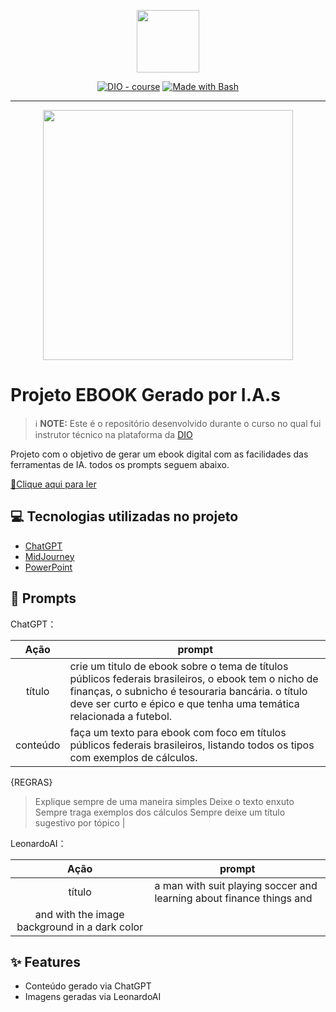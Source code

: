 <p align="center">
    <img width="100" src=".github/assets/banner.png">
</p>


<p align="center">
<a href="https://dio.me/"><img src="https://img.shields.io/badge/DIO-Course-28DA77?logo=youtube" alt="DIO - course"></a>
<a href="https://www.gnu.org/software/bash/" title="Go to Bash homepage"><img src="https://img.shields.io/badge/Prompt-Project-blue?logo=gnu-bash&amp;logoColor=white" alt="Made with Bash"></a></p>

-------


<p align="center">
<img 
    src="./assets/cover.png"
    width="400"  
/>
</p>

# Projeto EBOOK Gerado por I.A.s


 > ℹ️ **NOTE:** Este é o repositório desenvolvido durante o curso no qual fui instrutor técnico na plataforma da [DIO](https://dio.me)

Projeto com o objetivo de gerar um ebook digital com as facilidades das ferramentas de IA. todos os prompts
seguem abaixo.

<a href="(https://github.com/user-attachments/files/18271069/Projeto.Ebook.TPF.pdf)" title="View PDF now"> 📕Clique aqui para ler</a>

## 💻 Tecnologias utilizadas no projeto

- [ChatGPT](https://chat.openai.com/) 
- [MidJourney](https://app.leonardo.ai/image-generation)
- [PowerPoint](https://www.microsoft.com/en/microsoft-365/powerpoint)

## 🧠 Prompts


ChatGPT：

|   Ação   | prompt                                                                                                                                                                                                                                                                         |
| :------: | ------------------------------------------------------------------------------------------------------------------------------------------------------------------------------------------------------------------------------------------------------------------------------ |
|  título  | crie um titulo de ebook sobre o tema de títulos públicos federais brasileiros, o ebook tem o nicho de finanças, o subnicho é tesouraria bancária. o título deve ser curto e épico e que tenha uma temática relacionada a futebol.                                                      |
| conteúdo | faça um texto para ebook com foco em títulos públicos federais brasileiros, listando todos os tipos com exemplos de cálculos.  

{REGRAS}
>Explique sempre de uma maneira simples
>Deixe o texto enxuto
>Sempre traga exemplos dos cálculos
>Sempre deixe um título sugestivo por tópico |


LeonardoAI：

|  Ação  | prompt                                                                                 |
| :----: | -------------------------------------------------------------------------------------- |
| título | a man with suit playing soccer and learning about finance things and 
and with the image background in a dark color |

## ✨ Features

- Conteúdo gerado via ChatGPT
- Imagens geradas via LeonardoAI
